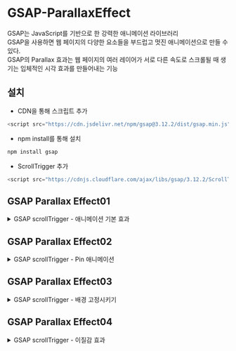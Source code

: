 # GSAP-ParallaxEffect
GSAP는 JavaScript를 기반으로 한 강력한 애니메이션 라이브러리<br>
GSAP을 사용하면 웹 페이지의 다양한 요소들을 부드럽고 멋진 애니메이션으로 만들 수 있다.<br>
GSAP의 Parallax 효과는 웹 페이지의 여러 레이어가 서로 다른 속도로 스크롤될 때 생기는 입체적인 시각 효과를 만들어내는 기능<br>

## 설치
- CDN을 통해 스크립트 추가
```js
<script src="https://cdn.jsdelivr.net/npm/gsap@3.12.2/dist/gsap.min.js"></script>
```
- npm install를 통해 설치   
```js
npm install gsap
```
- ScrollTrigger 추가
```js
<script src="https://cdnjs.cloudflare.com/ajax/libs/gsap/3.12.2/ScrollTrigger.min.js"></script>
```
## GSAP Parallax Effect01

<details>

 <summary>GSAP scrollTrigger - 애니메이션 기본 효과</summary>

<br>
box1 - 360도 회전하면서 오른쪽으로 500정도 가면서 동그랗게 변하기<br> 
<br>  
box2 - trigger: box2, box2가 화면에 나타날때 애니메이션이 시작 <br>
<br>
box3 - toggleActions: "play none reverse none": 트리거가 활성화되면 애니메이션을 재생하고,다른 트리거 액션이 없으며, 트리거가 비활성화되면 애니메이션을 역재생하지 않고 유지 <br>
<br>
box4 - start: "top 50%": 트리거의 시작 위치를 화면 상단에서 50% 지점으로 설정 , end: "bottom 20%": 트리거의 끝 위치를 화면 하단에서 20% 지점으로 설정 , markers: false: ScrollTrigger의 디버깅을 위한 마커를 표시하지 않음.<br>
<br>
box5 - scrub: true: 스크롤 속도에 따라 애니메이션을 부드럽게 조절하는 설정을 활성화,  box5 요소가 화면에 나타날 때, 스크롤 속도에 따라 부드럽게 애니메이션이 진행<br>
<br>
box6 - pin: true: 트리거가 활성화될 동안 요소를 고정시키는 설정을 활성화, box6 요소가 화면에 나타나면 스크롤 속도에 따라 부드럽게 애니메이션이 진행되며, 동시에 pin 옵션에 의해 화면에 고정되어 나타난 후 스크롤이 특정 위치(bottom:400px)에 도달하면 다시 해제<br>
<br>
box7 - toggleClass:"active", box7가 화면에 나타날 때 2초 동안의 애니메이션 효과가 적용되고, 스크롤 이벤트에 따라 부드럽게 제어되면서 "active" 클래스가 토글<br>
<br>
box8 - box8이 화면에 나타날 때, 스크롤 속도에 따라 부드럽게 애니메이션이 진행되며, 다양한 ScrollTrigger 이벤트 콜백이 발생할 때마다 콘솔에 해당 메시지를 출력 <br>
<br>

```js
<script>
    const box1 = document.querySelector("#section1 .parallax__item__img");
    const box2 = document.querySelector("#section2 .parallax__item__img");
    const box3 = document.querySelector("#section3 .parallax__item__img");
    const box4 = document.querySelector("#section4 .parallax__item__img");
    const box5 = document.querySelector("#section5 .parallax__item__img");
    const box6 = document.querySelector("#section6 .parallax__item__img");
    const box7 = document.querySelector("#section7 .parallax__item__img");
    const box8 = document.querySelector("#section8 .parallax__item__img");
    const box9 = document.querySelector("#section9 .parallax__item__img");

    // 01
    gsap.to(box1, {
        duration : 2,
        x: 500,
        borderRadius: 100,
        rotation:360
    });

    // 02 : trigger
    gsap.to(box2, {
        duration: 2,
        x: 500,
        rotation: 360,
        borderRadius: 100,
        scrollTrigger: {
            trigger: box2
        }
    });

    // 03 :toggleActions
    gsap.to(box3, {
        duration: 2,
        x: 500,
        rotation: 360,
        borderRadius: 100,
        scrollTrigger: {
            trigger: box3,
            toggleActions:"play none reverse none" // play pause resume restart complete none
                                                    // onEnter onLeave onEnterBack onLeaveBack
        }
    });

    // 04 : start, end
    gsap.to(box4, {
        duration: 2,
        x: 500,
        rotation: 360,
        borderRadius: 100,
        
        scrollTrigger: {
            trigger: box4,
            start: "top 50%",
            end: "bottom 20%",
            toggleActions:"play none reverse none",
            markers: false
        }
    });

    // 05: scrub
    gsap.to(box5, {
        duration: 2,
        x: 500,
        rotation: 360,
        borderRadius: 100,
        
        scrollTrigger: {
            trigger: box5,
            start: "top 50%",
            end: "bottom 20%",
            scrub: true  
        }
    });

    // 06: pin
    gsap.to(box6, {
        duration: 2,
        x: 500,
        rotation: 360,
        borderRadius: 100,
        
        scrollTrigger: {
            trigger: box6,
            start: "top 50%",
            end: "bottom 400px",
            scrub: true, 
            pin: true 
        }
    });

    // 07 : toggleClass
    gsap.to(box7, {
        duration: 2,
        x: 500,
        rotation: 360,
        borderRadius: 100,
        
        scrollTrigger: {
            trigger: box7,
            start: "top center",
            end: "bottom 20%",
            scrub: true, 
            toggleClass:"active",
            id:"box7",
            markers: true
        }
    });
    
    // 08. : callback
    gsap.to(box8, {
        duration: 2,
        x: 500,
        rotation: 360,
        borderRadius: 100,
        
        scrollTrigger: {
            trigger: box8,
            start: "top center",
            end: "bottom 20%",
            scrub:true, 
            onEnter: () => {console.log("onEneter")},
            onLeave: () => {console.log("onEneter")},
            onEnterBack:() => {console.log("onEneterBack")},
            onLeaveBack:() => {console.log("onLeaveBack")},
            onUpdat: (self) => console.log("onUpdate", self.progress.toFixed(3)),
            onToggle: (self) => console.log("onToggle", self.isActive)
        }
    });
    
</script>
```
</details>

## GSAP Parallax Effect02

<details>

<summary>GSAP scrollTrigger - Pin 애니메이션</summary>

<br>
ani1 - section1 내부의 .parallax__item__img 요소에 대한 애니메이션을 추가, 이미지는 회전값이 720도가 되고, 크기가 0으로 축소되며, 경계 반경이 200으로 설정
이어서 이미지에 대한 다음 애니메이션을 추가해서, 이미지는 다시 초기 회전값인 0으로 돌아가며, 크기는 1로 확대되고, 경계 반경은 20으로 설정, 현재 스크롤 위치에서 2000px 아래로 스크롤할 때 애니메이션이 끝남.<br> 
<br>  
ani2 - i1, i2, i3 이미지는 y축 방향으로 -200만큼 이동하면서 나타나며, autoAlpha 속성을 이용하여 투명도를 0에서 1로 증가시킵니다. 또한, 이미지의 경계 반경도 200으로 설정, 스크롤될 때 순차적으로 i1이미지, i2이미지, i3이미지 등장하는 이미지 애니메이션<br>
<br>
ani3 - autoAlpha: 0: 이미지의 투명도를 0으로 설정하여 처음에는 화면에 보이지 않도록 하고, ease: "back.out(4)": 애니메이션의 이동 효과에 이징 함수를 적용하여 물리적인 효과를 부여합니다. 여기서는 뒤로 튀기는(back) 효과를 사용하고, 효과의 강도는 4로 설정, from: "random"은 ani2 에서는 1,2,3 순서대로 이미지가 나왔다면,
ani3은 1,3,2 or 2,1,3 등등 랜덤으로 이미지 나옴. <br>
<br>
ani4 - scale: 2: 이미지를 2배로 확대, width: "100vw": 이미지의 너비를 화면의 가로 크기와 동일하게 설정, height: "100vh": 이미지의 높이를 화면의 세로 크기와 동일하게 설정, 현재 스크롤 위치에서 3000px 아래로 스크롤할 때 애니메이션이 끝나고, 이미지가 화면에 나타나면서 2배로 확대되고, 스크롤 중에 축소되면서 특정 위치에서 고정되는 애니메이션<br>
<br>
ani5 - .to("#section5 .t1",{xPercent: 300},"text"): section5 내의 .t1 클래스를 가진 텍스트 요소에 대한 애니메이션을 추가, 텍스트는 x축 방향으로 300%만큼 이동하고,.to("#section5 .t2",{xPercent: -300},"text"): section5 내의 .t2 클래스를 가진 텍스트 요소에 대한 애니메이션을 추가, 텍스트는 x축 방향으로 -300%만큼 이동하면서, section5 내의 텍스트 요소들이 좌우로 이동하면서 나타나는 애니메이션<br>
<br>
ani6 - .to("#section6 .parallax__item__text",{scale:60, duration: 2}): section6 내의 .parallax__item__text 클래스를 가진 텍스트 요소에 대한 애니메이션을 추가하고, 텍스트는 60배로 확대되며, 이 애니메이션은 2초 동안 진행<br>
<br>
ani7 - .from() 메서드를 사용하여 .t2, .t3, ..., .t7에 대한 각각의 텍스트 요소에 대한 애니메이션을 추가하고, 각 텍스트는 투명도가 0에서 1로, y축 방향으로 50만큼 이동하면서 나타나게 되고, 각각의 애니메이션은 이전 애니메이션이 끝난 후 1초씩 지연되어 시작 , section7 내의 여러 텍스트 요소들이 제자리에서 차례대로 나타나는 애니메이션<br>
<br>
ani8 - section8 내의 텍스트 및 이미지가 특정 방향으로 이동하면서 나타나는 애니메이션을 설정, 첫 번째 텍스트는 화면의 오른쪽에서 왼쪽으로 이동하고, 두 번째 텍스트는 화면의 왼쪽에서 오른쪽으로 이동하고, 3번째 텍스트는 화면의 오른쪽에서 왼쪽으로 이동하고, 마지막 이미지는 오른쪽에서 왼쪽으로 이동하면서 동시에 360도 회전하고, 5.5배로 확대되어 나타납니다.<br>
<br>
ani9 - section9 내의 이미지가 2초 동안 60배로 확대되면서 나타나고, 그 후에 투명도를 갖게 되어 사라지는 애니메이션을 구현합니다. 이 애니메이션은 스크롤 중에 특정 위치에서 시작되며, 해당 section이 스크롤되는 동안 이미지가 고정되어 나타남.<br>
<br>

```js
<script>
       // 01 : 이미지 애니메이션 주기
        const ani1 = gsap.timeline();
        ani1.to("#section1 .parallax__item__img" , {rotation:720, scale: 0, borderRadius: 200})
            .to("#section1 .parallax__item__img" , {rotation:0, scale: 1, borderRadius: 20})
        
        ScrollTrigger.create({
            animation: ani1,
            trigger: "#section1",
            start:"top top",
            end:"+=2000",
            scrub:true,
            pin: true,
            anticipatePin: 1,
            markers: true
        });
        
        
        // 02 : 이미지를 순차적으로 나오기
        const ani2 = gsap.timeline();
        ani2.from("#section2 .i1", {y: -200, autoAlpha:0, borderRadius: 200})
            .from("#section2 .i2", {y: -200, autoAlpha:0, borderRadius: 200})
            .from("#section2 .i3", {y: -200, autoAlpha:0, borderRadius: 200})

        ScrollTrigger.create({
            animation: ani2,
            trigger:"#section2",
            start: "top top",
            end: "+=2000",
            scrub:true,
            pin: true,
            anticipatePin: 1,
        })

        // 03 : 이미지를 랜덤으로 나오기
        const ani3 = gsap.timeline();
        ani3.from("#section3 .parallax__item__img", {
            autoAlpha: 0,
            y: -100,
            ease: "back.out(4)",
            // stagger: 0.1
            stagger: {
                amount:1,
                from: "random"
            }
        });

        ScrollTrigger.create({
            animation: ani3,
            trigger:"#section3",
            start:"top top",
            end: "+=3000",
            scrub: true,
            pin: true
        })

        // 04 : 이미지 축소하기
        const ani4 = gsap.timeline();
        ani4.from("#section4 .parallax__item__img",{
            autoAlpha: 0,
            scale: 2,
            width: "100vw",
            height: "100vh"
        })

        ScrollTrigger.create({
            animation: ani4,
            trigger:"#section4",
            start:"top top",
            end: "+=3000",
            scrub: true,
            pin: true
        })

        // 05 : 텍스트 애니메이션
        const ani5 = gsap.timeline();
        ani5.to("#section5 .t1",{xPercent: 300} ,"text")
            .to("#section5 .t2",{xPercent: -300},"text")
            .to("#section5 .t3",{xPercent: 300}, "text")
            .to("#section5 .t4",{xPercent: -300},"text")
        
        ScrollTrigger.create({
            animation: ani5,
            trigger:"#section5",
            start:"top top",
            end: "+=3000",
            scrub: true,
            pin: true,
        })
        
        // 06 : 텍스트 확대
        const ani6 = gsap.timeline();
        ani6.to("#section6 .parallax__item__text",{scale:60, duration: 2})
            .to("#section6 .parallax__item__text",{autoAlpha : 0})
        
        ScrollTrigger.create({
            animation: ani6,
            trigger:"#section6",
            start:"top top",
            end: "+=4000",
            scrub: true,
            pin: true,
        })
        
        
        // 07 : 텍스트 제자리 애니메이션
        const ani7 = gsap.timeline();
        ani7.from("#section7 .t1", {autoAlpha: 0, duration:1, y:50}, "+=1")
            .from("#section7 .t2", {autoAlpha: 0, duration:1, y:50}, "+=1")
            .from("#section7 .t3", {autoAlpha: 0, duration:1, y:50}, "+=1")
            .from("#section7 .t4", {autoAlpha: 0, duration:1, y:50}, "+=1")
            .from("#section7 .t5", {autoAlpha: 0, duration:1, y:50}, "+=1")
            .from("#section7 .t6", {autoAlpha: 0, duration:1, y:50}, "+=1")
            .from("#section7 .t7", {autoAlpha: 0, duration:1, y:50}, "+=1")

        ScrollTrigger.create({
            animation: ani7,
            trigger:"#section7",
            start:"top top",
            end: "+=6000",
            scrub: true,
            pin: true,
        })

        // 08 : 텍스트 애니메이션
        const ani8 = gsap.timeline();
        ani8.from("#section8 .t1",{x:innerWidth * 1})
            .from("#section8 .t2",{x:innerWidth * -1})
            .from("#section8 .t3",{x:innerWidth * 1})
            .from("#section8 .i1",{x:innerWidth * 1 , rotation: 360, scale: 5.5})
        
        ScrollTrigger.create({
            animation: ani8,
            trigger:"#section8",
            start:"top top",
            end: "+=6000",
            scrub: true,
            pin: true,
            anticipatePin: 0,
            markers: true
        })

        // 09. 이미지 확대
        const ani9 = gsap.timeline();
        ani9.to("#section9 .parallax__item__img",{scale:60, duration: 2})
            .to("#section9 .parallax__item__img",{autoAlpha : 0})
            
        ScrollTrigger.create({
            animation: ani9,
            trigger:"#section9",
            start:"top top",
            end: "+=4000",
            scrub: true,
            pin: true,
        })

    </script>
```
</details>

## GSAP Parallax Effect03

<details>

<summary>GSAP scrollTrigger - 배경 고정시키기 </summary>

<br>
1. ScrollTrigger 플러그인을 사용하여 페이지에서 #section5라는 요소를 지정한 section으로 고정시키는 애니메이션을 만들고, section이 페이지의 상단에 도달하면 고정되며, markers: true 설정으로 디버깅을 위한 마커를 활성화<br>
<br>
2. 여러 section에 대해 반복문을 통해 ScrollTrigger 플러그인을 생성하여 각각의 section을 페이지에서 고정시키는 애니메이션을 만들고, .parallax__item 클래스를 가진 모든 요소에 대해 고정 트리거를 생성하고, 각 section이 페이지의 상단에 도달하면 고정됩니다. pinSpacing: false는 각 section 사이의 공간을 없애고 연속적으로 고정되도록 함.<br>
<br>
3. panels 배열은 .parallax__item 클래스를 가진 모든 요소를 저장합니다.<br>
tops 배열은 각 섹션에 대한 ScrollTrigger를 생성하여 시작 위치를 저장합니다.<br>
각 섹션에 대해 새로운 ScrollTrigger를 생성하고, 섹션의 높이가 창 높이보다 작으면 섹션 상단을 기준으로, 그렇지 않으면 섹션 하단을 기준으로 고정시킵니다.<br>
마지막으로, ScrollTrigger.create 함수를 사용하여 페이지 전체의 스냅 효과를 설정합니다. 이 효과는 섹션의 시작 위치를 기준으로 페이지를 일정 간격으로 이동시킵니다.<br>

```js
 <script>
        // 01. 한개 section 고정시키기
        const panel = document.querySelector("#section5");

        ScrollTrigger.create({
            trigger:panel,
            start: "top top",
            pin: true,
            markers: true
        });

        // 02. 여러개 section 고정시키기
        gsap.utils.toArray(".parallax__item").forEach((panel,i) => {
            ScrollTrigger.create({
                trigger: panel, 
                start: "top top",
                pin: true,
                pinSpacing: false
            })
        });

        // 03. 스냅 고정 효과 만들기
        let panels = gsap.utils.toArray(".parallax__item");
        let tops = panels.map(panel => ScrollTrigger.create({trigger: panel, start: "top top"}));

        panels.forEach((panel, i) => {
            ScrollTrigger.create({
                trigger: panel,
                start: () => panel.offsetHeight < window.innerHeight ? "top top" : "bottom bottom",
                pin: true, 
                pinSpacing: false 
            });
        });

        ScrollTrigger.create({
            snap: {
                snapTo: (progress, self) => {
                    let panelStarts = tops.map(st => st.start), 
                    snapScroll = gsap.utils.snap(panelStarts, self.scroll()); 
                    return gsap.utils.normalize(0, ScrollTrigger.maxScroll(window), snapScroll); 
                },
                duration: 0.5
            }
        });

        
    </script>

```
</details>

## GSAP Parallax Effect04

<details>

<summary>GSAP scrollTrigger - 이질감 효과</summary>

<br>


```js
  <script>
        // 01. 이질감 표현하기
        gsap.to(".parallax__item__desc", {
            yPercent: -100,
            ease: "none",
            duration: 0.5,
            scrollTrigger: {
                trigger: ".parallax__item__desc",
                start: "top bottom",
                end: "bottom top",
                markers: true,
                scrub: true
            }
        })

        // 02. 여러개 이질감 표현하기
        gsap.utils.toArray(".parallax__item__desc").forEach(item => {
            gsap.to(item, {
                yPercent: -200,
                ease: "none",
                duration: 0.5,
                scrollTrigger: {
                    trigger: item,
                    start: "top bottom",
                    end: "bottom top",
                    markers: true,
                    scrub: 0.5
                }
            })
        });
    </script>

```
</details>

    